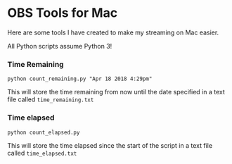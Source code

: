 # OBS Tools for Mac

Here are some tools I have created to make my streaming on Mac easier.


All Python scripts assume Python 3!
### Time Remaining

`python count_remaining.py "Apr 18 2018 4:29pm"`

This will store the time remaining from now until the date specified in a text file called `time_remaining.txt`
### Time elapsed

`python count_elapsed.py` 

This will store the time elapsed since the start of the script in a text file called `time_elapsed.txt`
